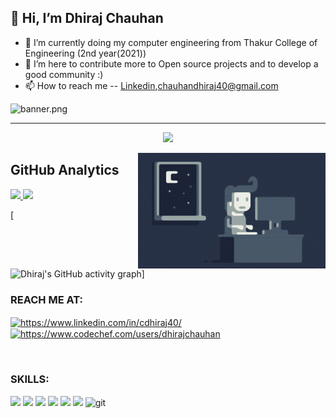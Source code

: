  ## 👋 Hi, I’m Dhiraj Chauhan 
- 🌱 I’m currently doing my computer engineering from Thakur College of Engineering (2nd year(2021))
- 💞️ I’m here to contribute more to Open source projects and to develop a good community :)
- 📫 How to reach me -- [Linkedin](https://www.linkedin.com/in/cdhiraj40/),chauhandhiraj40@gmail.com

![banner.png](./images/github-banner.png)
<hr>


<p align="center">
  <img src="https://readme-typing-svg.herokuapp.com?color=0d8eceF&size=30&center=true&vCenter=true&width=550&height=70&lines=Hey+There+👋,+I'm+Aryaman;+An+Open+Source+Enthusiast+☀;Full+Stack+Web+Developer+💻;Loves+To+Build+Projects+🛠;A+Problem+Solver+🕵;">
</p>


<img alt="Night Coding" src="https://raw.githubusercontent.com/AVS1508/AVS1508/master/assets/Night-Coding.gif" align="right"/>


## GitHub Analytics

<p align="left">
<a href="https://github.com/cdhiraj40">
<img height="180em" src="https://github-readme-stats.vercel.app/api?username=cdhiraj40&show_icons=true&theme=dark"/>
<img height="180em" src ="https://github-readme-stats.vercel.app/api/top-langs/?username=cdhiraj40&theme=dark&hide_border=true&area=true"/>
  </a>
  </p>



[![Dhiraj's GitHub activity graph](https://activity-graph.herokuapp.com/graph?username=cdhiraj40&theme=nord)]







<h3 align="left">REACH ME AT: </h3>
<p align="left">
<a href="https://www.linkedin.com/in/cdhiraj40/" target="blank"><img align="center" src="https://raw.githubusercontent.com/rahuldkjain/github-profile-readme-generator/master/src/images/icons/Social/linked-in-alt.svg" alt="https://www.linkedin.com/in/cdhiraj40/" height="30" width="40" /></a>
<a href="https://www.codechef.com/users/dhirajchauhan" target="blank"><img align="center" src="https://cdn.jsdelivr.net/npm/simple-icons@3.1.0/icons/codechef.svg" alt="https://www.codechef.com/users/dhirajchauhan" height="30" width="40" /></a>

</p>
<br>


<h3 align="left">SKILLS: </h3>
<p align="left">
<img src="https://img.shields.io/badge/Python-3776AB?style=for-the-badge&logo=python&logoColor=white"/>
<img src="https://img.shields.io/badge/C%2B%2B-00599C?style=for-the-badge&logo=c%2B%2B&logoColor=white"/>
<img src="https://img.shields.io/badge/MySQL-00000F?style=for-the-badge&logo=mysql&logoColor=white"/>
<img src="https://img.shields.io/badge/Git-F05032?style=for-the-badge&logo=git&logoColor=white"/> 
  <img src="https://img.shields.io/badge/Android-3DDC84?style=for-the-badge&logo=android&logoColor=white"/>
  <img src="https://img.shields.io/badge/Linux-FCC624?style=for-the-badge&logo=linux&logoColor=black"/>
  <img src="https://www.vectorlogo.zone/logos/git-scm/git-scm-icon.svg" alt="git" width="40" height="40"/>
